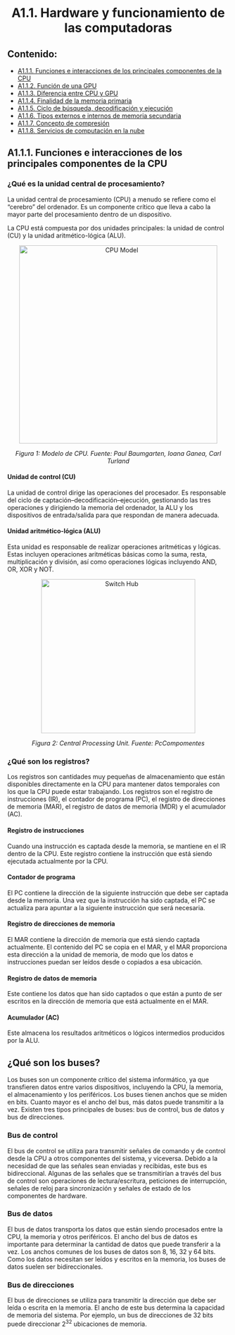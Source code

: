 <h1 align="center">A1.1. Hardware y funcionamiento de las computadoras
<div align="center">

</div>

## Contenido:

- [A1.1.1. Funciones e interacciones de los principales componentes de la CPU](#111-funciones-e-interacciones-de-los-principales-componentes-de-la-CPU)  
- [A1.1.2. Función de una GPU](#112-función-de-una-GPU)
- [A1.1.3. Diferencia entre CPU y GPU](#113-diferencia-entre-CPU-y-GPU)
- [A1.1.4. Finalidad de la memoria primaria](#114-finalidad-de-la-memoria-primaria) 
- [A1.1.5. Ciclo de búsqueda, decodificación y ejecución](#115-ciclo-de-búsqueda-decodificación-y-ejecución) 
- [A1.1.6. Tipos externos e internos de memoria secundaria](#116-tipos-externos-e-internos-de-memoria-secundaria)
- [A1.1.7. Concepto de compresión](#117-concepto-de-compresión)
- [A1.1.8. Servicios de computación en la nube](#118-servicios-de-computación-en-la-nube)

## A1.1.1. Funciones e interacciones de los principales componentes de la CPU

### ¿Qué es la unidad central de procesamiento?
La unidad central de procesamiento (CPU) a menudo se refiere como el “cerebro” del ordenador. Es un componente crítico que lleva a cabo la mayor parte del procesamiento dentro de un dispositivo.

La CPU está compuesta por dos unidades principales: la unidad de control (CU) y la unidad aritmético-lógica (ALU).

  <div style="text-align: center;">
    <img src="https://github.com/victordomgs/PD_CS_INSSabadell25-27/blob/main/A1.%20Fundamentos%20de%20la%20inform%C3%A1tica/images/Figura%201.%20Modelo%20de%20CPU.png" alt="CPU Model" width="450" height="auto"/>
    <p><em>Figura 1: Modelo de CPU. Fuente: Paul Baumgarten, Ioana Ganea, Carl Turland</em></p>
  </div>

#### Unidad de control (CU)
La unidad de control dirige las operaciones del procesador. Es responsable del ciclo de captación–decodificación–ejecución, gestionando las tres operaciones y dirigiendo la memoria del ordenador, la ALU y los dispositivos de entrada/salida para que respondan de manera adecuada.

#### Unidad aritmético-lógica (ALU)
Esta unidad es responsable de realizar operaciones aritméticas y lógicas. Estas incluyen operaciones aritméticas básicas como la suma, resta, multiplicación y división, así como operaciones lógicas incluyendo AND, OR, XOR y NOT.

  <div style="text-align: center;">
    <img src="https://github.com/victordomgs/PD_CS_INSSabadell25-27/blob/main/A1.%20Fundamentos%20de%20la%20inform%C3%A1tica/images/Figura%202.%20Central%20processing%20unit%20(CPU).jpg" alt="Switch Hub" width="350" height="auto"/>
    <p><em>Figura 2: Central Processing Unit. Fuente: PcCompomentes</em></p>
  </div>

###  ¿Qué son los registros?
Los registros son cantidades muy pequeñas de almacenamiento que están disponibles directamente en la CPU para mantener datos temporales con los que la CPU puede estar trabajando. Los registros son el registro de instrucciones (IR), el contador de programa (PC), el registro de direcciones de memoria (MAR), el registro de datos de memoria (MDR) y el acumulador (AC).

#### Registro de instrucciones
Cuando una instrucción es captada desde la memoria, se mantiene en el IR dentro de la CPU. Este registro contiene la instrucción que está siendo ejecutada actualmente por la CPU.

#### Contador de programa
El PC contiene la dirección de la siguiente instrucción que debe ser captada desde la memoria. Una vez que la instrucción ha sido captada, el PC se actualiza para apuntar a la siguiente instrucción que será necesaria.

#### Registro de direcciones de memoria
El MAR contiene la dirección de memoria que está siendo captada actualmente. El contenido del PC se copia en el MAR, y el MAR proporciona esta dirección a la unidad de memoria, de modo que los datos e instrucciones puedan ser leídos desde o copiados a esa ubicación.

#### Registro de datos de memoria
Este contiene los datos que han sido captados o que están a punto de ser escritos en la dirección de memoria que está actualmente en el MAR.

#### Acumulador (AC)
Este almacena los resultados aritméticos o lógicos intermedios producidos por la ALU.

## ¿Qué son los buses?
Los buses son un componente crítico del sistema informático, ya que transfieren datos entre varios dispositivos, incluyendo la CPU, la memoria, el almacenamiento y los periféricos. Los buses tienen anchos que se miden en bits. Cuanto mayor es el ancho del bus, más datos puede transmitir a la vez.
Existen tres tipos principales de buses: bus de control, bus de datos y bus de direcciones.

### Bus de control
El bus de control se utiliza para transmitir señales de comando y de control desde la CPU a otros componentes del sistema, y viceversa. Debido a la necesidad de que las señales sean enviadas y recibidas, este bus es bidireccional. Algunas de las señales que se transmitirían a través del bus de control son operaciones de lectura/escritura, peticiones de interrupción, señales de reloj para sincronización y señales de estado de los componentes de hardware.

### Bus de datos
El bus de datos transporta los datos que están siendo procesados entre la CPU, la memoria y otros periféricos. El ancho del bus de datos es importante para determinar la cantidad de datos que puede transferir a la vez. Los anchos comunes de los buses de datos son 8, 16, 32 y 64 bits. Como los datos necesitan ser leídos y escritos en la memoria, los buses de datos suelen ser bidireccionales.

### Bus de direcciones
El bus de direcciones se utiliza para transmitir la dirección que debe ser leída o escrita en la memoria. El ancho de este bus determina la capacidad de memoria del sistema. Por ejemplo, un bus de direcciones de 32 bits puede direccionar $2^{32}$ ubicaciones de memoria.
